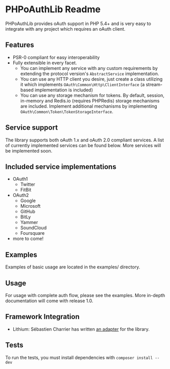 PHPoAuthLib Readme
======
PHPoAuthLib provides oAuth support in PHP 5.4+ and is very easy to integrate with any project which requires an oAuth client. 

Features
--------
- PSR-0 compliant for easy interoperability
- Fully extensible in every facet.
   - You can implement any service with any custom requirements by extending the protocol version's `AbstractService` implementation.
   - You can use any HTTP client you desire, just create a class utilizing it which implements `OAuth\Common\Http\ClientInterface` (a stream-based implementation is included)
   - You can use any storage mechanism for tokens. By default, session, in-memory and Redis.io (requires PHPRedis) storage mechanisms are included. Implement additional mechanisms by implementing `OAuth\Common\Token\TokenStorageInterface`. 

Service support
----------------
The library supports both oAuth 1.x and oAuth 2.0 compliant services. A list of currently implemented services can be found below. More services will be implemented soon.

Included service implementations
------------------
 - OAuth1
   - Twitter
   - FitBit
 - OAuth2
   - Google
   - Microsoft
   - GitHub
   - BitLy
   - Yammer
   - SoundCloud
   - Foursquare
 - more to come!

Examples
--------
Examples of basic usage are located in the examples/ directory.

Usage
------
For usage with complete auth flow, please see the examples. More in-depth documentation will come with release 1.0.

Framework Integration
---------------------
* Lithium: Sébastien Charrier has written [an adapter](https://github.com/scharrier/li3_socialauth) for the library.

Tests
------
To run the tests, you must install dependencies with `composer install --dev`
